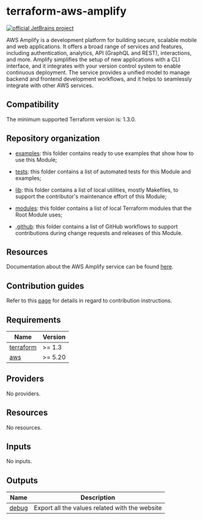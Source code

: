 <!-- BEGIN_TF_DOCS -->
# terraform-aws-amplify

[![official JetBrains project](https://jb.gg/badges/official.svg)](https://confluence.jetbrains.com/display/ALL/JetBrains+on+GitHub)

AWS Amplify is a development platform for building secure, scalable mobile and web
applications. It offers a broad range of services and features, including
authentication, analytics, API (GraphQL and REST), interactions, and more.
Amplify simplifies the setup of new applications with a CLI interface, and it
integrates with your version control system to enable continuous deployment.
The service provides a unified model to manage backend and frontend development
workflows, and it helps to seamlessly integrate with other AWS services.

## Compatibility

The minimum supported Terraform version is: 1.3.0.

## Repository organization

* [examples](./examples): this folder contains ready to use examples that show how to use this Module;

* [tests](./test): this folder contains a list of automated tests for this Module and examples;

* [lib](./lib): this folder contains a list of local utilities, mostly Makefiles, to support the
  contributor's maintenance effort of this Module;

* [modules](./modules): this folder contains a list of local Terraform modules that the Root Module uses;

* [.github](./.github): this folder contains a list of GitHub workflows to support contributions
  during change requests and releases of this Module.

## Resources

Documentation about the AWS Amplify service can be found [here](https://docs.aws.amazon.com/amplify/).

## Contribution guides

Refer to this [page](./CONTRIBUTING.md) for details in regard to contribution instructions.

## Requirements

| Name | Version |
|------|---------|
| <a name="requirement_terraform"></a> [terraform](#requirement\_terraform) | >= 1.3 |
| <a name="requirement_aws"></a> [aws](#requirement\_aws) | >= 5.20 |
## Providers

No providers.
## Resources

No resources.
## Inputs

No inputs.
## Outputs

| Name | Description |
|------|-------------|
| <a name="output_debug"></a> [debug](#output\_debug) | Export all the values related with the website |
<!-- END_TF_DOCS -->